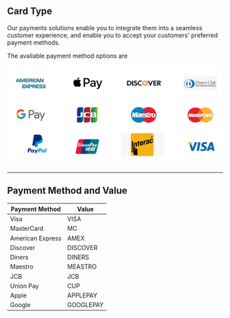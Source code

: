 ## Card Type

Our payments solutions enable you to integrate them into a seamless customer experience, and enable you to accept your customers' preferred payment methods.

The available payment method options are 

![Stoplight Logo](../../../assets/images/card-types.png "Stoplight Logo")

---

## Payment Method and Value

|Payment Method | Value|
|-------|-------|
|Visa | VISA |
|MasterCard | MC |
|American Express | AMEX |
|Discover | DISCOVER |
|Diners | DINERS |
|Maestro | MEASTRO |
|JCB | JCB |
|Union Pay | CUP |
|Apple | APPLEPAY |
|Google | GOOGLEPAY |
